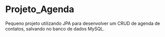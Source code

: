 # Projeto_Agenda

Pequeno projeto utilizando JPA para desenvolver um CRUD de agenda de contatos, salvando no banco de dados MySQL.
